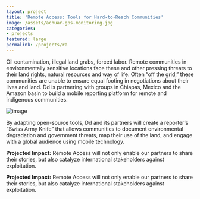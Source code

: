 ```yaml
---
layout: project
title: 'Remote Access: Tools for Hard-to-Reach Communities'
image: /assets/achuar-gps-monitoring.jpg
categories:
- projects
featured: large
permalink: /projects/ra
---
```

Oil contamination, illegal land grabs, forced labor. Remote communities in environmentally sensitive locations face these and other pressing threats to their land rights, natural resources and way of life. Often “off the grid,” these communities are unable to ensure equal footing in negotiations about their lives and land. Dd is partnering with groups in Chiapas, Mexico and the Amazon basin to build a mobile reporting platform for remote and indigenous communities.

![image](http://farm9.staticflickr.com/8034/8020640177_c8bf5a55ef_o.jpg)

By adapting open-source tools, Dd and its partners will create a reporter’s “Swiss Army Knife” that allows communities to document environmental degradation and government threats, map their use of the land, and engage with a global audience using mobile technology.

**Projected Impact:** Remote Access will not only enable our partners to share their stories, but also catalyze international stakeholders against exploitation. 


**Projected Impact:** Remote Access will not only enable our partners to share their stories, but also catalyze international stakeholders against exploitation.
